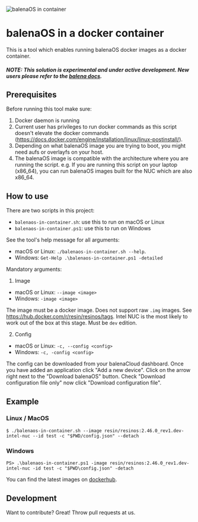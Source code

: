 ![balenaOS in container](/images/balenaos-in-container.png)

# balenaOS in a docker container

This is a tool which enables running balenaOS docker images as a docker container.

##### NOTE: This solution is experimental and under active development. New users please refer to the [balena docs](https://www.balena.io/docs/learn/welcome/introduction/).

## Prerequisites

Before running this tool make sure:

1. Docker daemon is running
2. Current user has privileges to run docker commands as this script doesn't elevate the docker commands (https://docs.docker.com/engine/installation/linux/linux-postinstall/).
3. Depending on what balenaOS image you are trying to boot, you might need aufs or overlayfs on your host.
4. The balenaOS image is compatible with the architecture where you are running the script. e.g. If you are running this script on your laptop (x86_64), you can run balenaOS images built for the NUC which are also x86_64.

## How to use

There are two scripts in this project:

- `balenaos-in-container.sh`: use this to run on macOS or Linux
- `balenaos-in-container.ps1`: use this to run on Windows

See the tool's help message for all arguments:

- macOS or Linux: `./balenaos-in-container.sh --help`.
- Windows: `Get-Help .\balenaos-in-container.ps1 -detailed`

Mandatory arguments:

1. Image

- macOS or Linux: `--image <image>`
- Windows: `-image <image>`

The image must be a docker image. Does not support raw `.img` images. See https://hub.docker.com/r/resin/resinos/tags. Intel NUC is the most likely to work out of the box at this stage. Must be `dev` edition.

2. Config

- macOS or Linux: `-c, --config <config>`
- Windows: `-c, -config <config>`

The config can be downloaded from your balenaCloud dashboard. Once you have added an application click "Add a new device". Click on the arrow right next to the "Download balenaOS" button. Check "Download configuration file only" now click "Download configuration file".

## Example

### Linux / MacOS

`$ ./balenaos-in-container.sh --image resin/resinos:2.46.0_rev1.dev-intel-nuc --id test -c "$PWD/config.json" --detach`

### Windows

`PS> .\balenaos-in-container.ps1 -image resin/resinos:2.46.0_rev1.dev-intel-nuc -id test -c "$PWD\config.json" -detach`

You can find the latest images on [dockerhub](https://hub.docker.com/r/resin/resinos/tags).

## Development

Want to contribute? Great! Throw pull requests at us.
